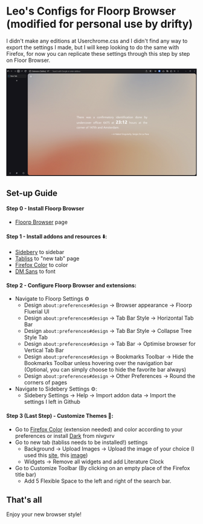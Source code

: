 # Leo's Configs for Floorp Browser (modified for personal use by drifty)
I didn't make any editions at Userchrome.css and I didn't find any way to export the settings I made, but I will keep looking to do the same with Firefox, for now you can replicate these settings through this step by step on Floor Browser.

![Browser](docs/assets/my_browser.png)
## Set-up Guide

#### Step 0 - Install Floorp Browser
- [Floorp Browser](https://floorp.app/en/download/) page

#### Step 1 - Install addons and resources ⬇️:
- [Sidebery](https://addons.mozilla.org/pt-BR/firefox/addon/sidebery/) to sidebar
- [Tabliss](https://addons.mozilla.org/pt-BR/firefox/addon/tabliss/) to "new tab" page
- [Firefox Color](https://addons.mozilla.org/en-US/firefox/addon/firefox-color/) to color
- [DM Sans](https://fonts.google.com/specimen/DM+Sans) to font

#### Step 2 - Configure Floorp Browser and extensions:
- Navigate to Floorp Settings ⚙️
  - Design `about:preferences#design` -> Browser appearance -> Floorp Fluerial UI
  - Design `about:preferences#design` -> Tab Bar Style -> Horizontal Tab Bar
  - Design `about:preferences#design` -> Tab Bar Style -> Collapse Tree Style Tab
  - Design `about:preferences#design` -> Tab Bar -> Optimise browser for Vertical Tab Bar
  - Design `about:preferences#design` -> Bookmarks Toolbar -> Hide the Bookmarks Toolbar unless hovering over the navigation bar (Optional, you can simply choose to hide the favorite bar always)
  - Design `about:preferences#design` -> Other Preferences -> Round the corners of pages
- Navigate to Sidebery Settings ⚙️:
  - Sidebery Settings -> Help -> Import addon data -> Import the settings I left in Github

#### Step 3 (Last Step) - Customize Themes 🎨:
- Go to [Firefox Color](https://color.firefox.com/?fromAddon=true) (extension needed) and color according to your preferences or install [Dark](https://addons.mozilla.org/pt-BR/firefox/addon/dark-nivgvrv/) from nivgvrv
- Go to new tab (tabliss needs to be installed!) settings
  - Background -> Upload Images -> Upload the image of your choice (I used this [site](https://www.sightunseen.com/2018/08/spanish-artist-ana-montiel-color-field-paintings-digital-art/), this [image](https://www.sightunseen.com/wordpress/wp-content/uploads/2018/08/Fields26-AllRealitiesCoExistingEverywhereForever.jpg))
  - Widgets -> Remove all widgets and add Literature Clock
- Go to Customize Toolbar (By clicking on an empty place of the Firefox title bar)
  - Add 5 Flexible Space to the left and right of the search bar.

## That's all
Enjoy your new browser style!
